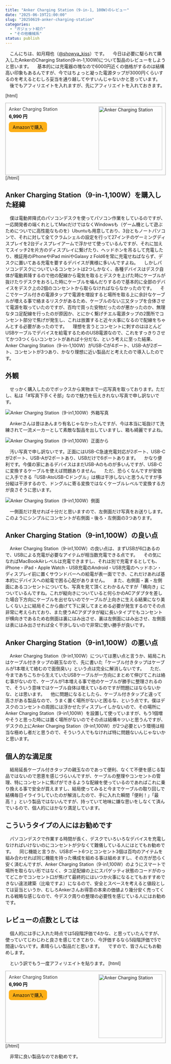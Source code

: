 ```yaml
---
title: "Anker Charging Station (9-in-1, 100W)のレビュー"
date: "2025-06-19T21:00:00"
slug: "20250619-anker-charging-station"
categories: 
  - "ガジェット紹介"
  - "その他機械系"
status: publish
---
```


　こんにちは、如月翔也（[@showya_kiss](https://twitter.com/showya_kiss)）です。
　今日は必要に駆られて購入したAnkerのCharging Station(9-in-1,100W)について製品のレビューをしようと思います。
　基本的には充電器の塊なので6000円近くの価格がするのは結構高い印象もあるんですが、今ではちょっと凝った電源タップが3000円くらいするのを考えるとむしろ妥当を通り越してやすいんじゃないかと思っています。
　後でもアフィリエイトを入れますが、先にアフィリエイトを入れておきます。

[html]
<div style="border: 1px solid #aaa; padding: 10px; overflow: hidden;">
  <a href="https://amzn.to/4lhp5nh" target="_blank" rel="noreferrer noopener nofollow" style="text-decoration: none; color: inherit;">
    <img src="https://m.media-amazon.com/images/I/51SMaCqi5ZL.AC_SY679.jpg" alt="Anker Charging Station" style="width: 200px; float: right; margin-left: 10px; margin-bottom: 5px;" />
    <div style="font-size: 14px; color: #333;">Anker Charging Station</div>
    <div style="font-size: 14px; color: #000; font-weight: bold; margin-top: 4px;">6,990 円</div>
    <div style="display: inline-block; background: #fdaf17; color: #111; padding: 6px 12px; margin-top: 8px; border-radius: 8px;">Amazonで購入</div>
  </a>
</div>
[/html]



## Anker Charging Station（9-in-1,100W）を購入した経緯

　僕は電動昇降式のパソコンデスクを使ってパソコン作業をしているのですが、一応開発者の端くれとしてMacだけではなくWindowsも（ゲーム機として遊ぶためについでに高性能なものを）Ubuntuも用意しており、3台ともノートパソコンで、それに対して全てクラムシェルの設定を行って27インチのゲーミングディスプレイを2台ディスプレイアームで浮かせて使っているんですが、それに加えてスイッチ2を片方のディスプレイに繋げたり、ヘッドホンを吊るして充電したり、検証用のiPhoneやiPad miniやGalaxy z Fold6を常に充電せねばならず、デスクに置いてある充電を要するデバイスが異様に多いんですよね。
　しかしパソコンデスクについているコンセントは2つしかなく、各種デバイスはデスク自体が電動昇降するので他の配線から電気を取るとデスクを上げた時にケーブルが抜けたりデスクをおろした時にケーブルを噛んだりするので基本的に全部のデバイスをデスク上の2個のコンセントから取らなければならなかったのです。
　そこでケーブル付きの電源タップで電源を増設すると場所を取る上に余計なケーブルが増える事で絡まるリスクがあるため、ケーブルのない三又タップを合体させて電源を取っていたのですが、百均で買った安物だったのが悪かったのか、無理なタコ足配線を行ったのが原因か、とにかく繋げチエル電源タップの2箇所でコンセント部分で焦げが発生し、これは放置すると近々火事になるので配線をちゃんとする必要があったのです。
　理想を言うとコンセントに刺すのはほとんどUSBケーブルでデバイスを給電するためのUSB電源なので、これをすっきりさせてかつ3つくらいコンセントがあれば十分だな、という考えに至った結果、Anker Charging Station（9-in-1,100W）がUSB-Cが4ポート、USB-Aが2ポート、コンセントが3つあり、かなり理想に近い製品だと考えたので導入したのです。

## 外観

　せっかく購入したのでボックスから実物まで一応写真を取っております。ただし、私は「#写真下手くそ部」なので魅力を伝えきれない写真で申し訳ないです。

![Anker Charging Station（9-in1,100W）外箱写真](img/Anker-CS-01.jpg)

　Ankerさんは昔はあんまり有名じゃなかったんですが、今は本当に垢抜けて洗練されて一流メーカーとして素敵な製品を出していますし、箱も綺麗ですよね。

![Anker Charging Station（9-in1,100W）正面から](img/Anker-CS-02.jpg)

　汚い写真で申し訳ないです。正面にはUSB-C急速充電対応が2ポート、USB-Cが2ポート、USB-Aが2ポートあり、USBだけで6ポートあります。
　かなり便利です。今僕の家にあるデバイスはまだUSB-Aのものが多いんですが、USB-Cに変換するケーブルを使えば問題ありません。
　ただ、恐らくなんですが安価に入手できる「USB-AtoUSB-Cドングル」は横は干渉しないと思うんですが多分縦は干渉するので、ドングルに寄る変換ではなくケーブルレベルで変換する方が良さそうに思います。

![Anker Charging Station（9-in1,100W）側面](img/Anker-CS-03.jpg)

　一側面だけ見せれば十分だと思いますので、左側面だけ写真をお送りします。このようにシンプルにコンセントが右側面・後ろ・左側面の3つあります。

## Anker Charging Station（9-in1,100W）の良い点

　Anker Charging Station（9-in1,100W）の良い点は、まずUSBが6口あるので、USBによる充電が必要なアイテムが相当数充電できる点です。
　その気になればMacBookAirレベルは充電できますし、それは別で充電するとしても、iPhone・iPad・Apple Watch・USB充電のAndroid・USB充電のヘッドホン・ディスプレイ前に置くサウンドバーへの給電が表一面ででき、これだけあれば基本的にデバイスへの給電で困る心配がありません。
　また、右側面・裏・左側面にあるコンセントについても、写真を見て頂くとわかるんですが「横向き」についているんですね。これが縦向きについていると何らかのACアダプタを差した場合下方向にケーブルを出せないのでケーブルが上向きに生える結果になり美しくない上に結局そこから曲げて下に戻してまとめる必要が発生するのでその点非常に考えられており、また使うACアダプタが縦に長いタイプでもコンセントが横向きであるため右側面は裏にはみ出させ、裏は左側面にはみ出させ、左側面は表にはみ出させれば全く干渉しないので非常に使い勝手が良いです。

## Anker Charging Station（9-in1,100W）の悪い点

　Anker Charging Station（9-in1,100W）については悪い点と言うか、結局これはケーブル付きタップの親玉なので、先に書いた「ケーブル付きタップはケーブルが1本増えて絡むので面倒臭い」という点は完全に解消しないです。
　ただ、今まであちこちから生えていたUSBケーブルが一方向にまとめて伸びてこれは絡む事がないので、ケーブルが1本増える事で他のケーブルが勝手に整理されるので、そういう意味ではケーブル自体は増えているのですが問題にはならないかな、とは思います。
　他に問題になるとしたら、ケーブル付きタップと違って高さがある製品なので、うまく置く場所がないと困るな、という点です。僕はデスクのコンセントの周囲には浮かせたディスプレイしかないので、その場所にAnker Charging Station（9-in1,100W）を設置して使っていますが、もう1個増やそうと思った時には置く場所がないのでその点は結構キツいと思うんですが、デスクの上にAnker Charging Station（9-in1,100W）が2つ必要という環境は相当な極めし者だと思うので、そういう人でもなければ特に問題ないんじゃないかと思います。

## 個人的な満足度

　結局延長ケーブル付きタップの親玉なのであって便利、なくて不便を感じる製品ではないので恩恵を感じづらいんですが、ケーブルの整理やコンセントの管理、特にコンセントに焦げができるような配線を使っているのであればこれに乗り換える事で安全が買えますし、結局使ってみると今までケーブルの取り回しで結構毎日イライラしていたのが解消したので、手に入れた瞬間「便利！」「最高！」という製品ではないんですが、持っていて地味に嫌な思いをしなくて済んでいるので、個人的にはかなり満足しています。

## こういうタイプの人にはお勧めです

　パソコンデスクで作業する時間が長く、デスクでいろいろなデバイスを充電しなければいけないのにコンセントが少なくて難儀している人にはとてもお勧めです。
　同じ機能と言うか、USBポート6つとコンセント3個は百均のアイテムを組み合わせれば同じ機能を持った構成を組める事は組めますし、その方が恐らく安く済むんですが、Anker Charging Station（9-in1,100W）のようにスマートで場所を取らない形ではなく、タコ足配線の上にスパゲッティ状態のコードがのってどこかでコンセント口が焦げて最終的にはいつか火事になるとてもおすすめできない違法建築（比喩ですよ）になるので、安全とスペースを考えると値段としては妥当というか、むしろAnkerさんお得意の本来の価値より幾分安く売ってくれる戦略な感じなので、今デスク周りの整理の必要性を感じている人にはお勧めです。

## レビューの点数としては

　個人的には手に入れた時点では5段階評価で4かな、と思っていたんですが、使っていてじわじわと良さを感じてきており、今評価するなら5段階評価で5で間違いないです。素晴らしい製品だと思います。
　ですので、皆さんにもお勧めします。

　という訳でもう一度アフィリエイトを貼ります。
[html]
<div style="border: 1px solid #aaa; padding: 10px; overflow: hidden;">
  <a href="https://amzn.to/4lhp5nh" target="_blank" rel="noreferrer noopener nofollow" style="text-decoration: none; color: inherit;">
    <img src="https://m.media-amazon.com/images/I/51SMaCqi5ZL.AC_SY679.jpg" alt="Anker Charging Station" style="width: 200px; float: right; margin-left: 10px; margin-bottom: 5px;" />
    <div style="font-size: 14px; color: #333;">Anker Charging Station</div>
    <div style="font-size: 14px; color: #000; font-weight: bold; margin-top: 4px;">6,990 円</div>
    <div style="display: inline-block; background: #fdaf17; color: #111; padding: 6px 12px; margin-top: 8px; border-radius: 8px;">Amazonで購入</div>
  </a>
</div>
[/html]

　非常に良い製品なのでお勧めです。